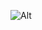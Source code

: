 ![Alt](https://repobeats.axiom.co/api/embed/b319c117ea9435e5fa20b66f97264aae773b43ed.svg "Repobeats analytics image")